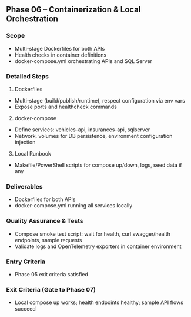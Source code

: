 ## Phase 06 – Containerization & Local Orchestration

### Scope
- Multi-stage Dockerfiles for both APIs
- Health checks in container definitions
- docker-compose.yml orchestrating APIs and SQL Server

### Detailed Steps
1) Dockerfiles
- Multi-stage (build/publish/runtime), respect configuration via env vars
- Expose ports and healthcheck commands

2) docker-compose
- Define services: vehicles-api, insurances-api, sqlserver
- Network, volumes for DB persistence, environment configuration injection

3) Local Runbook
- Makefile/PowerShell scripts for compose up/down, logs, seed data if any

### Deliverables
- Dockerfiles for both APIs
- docker-compose.yml running all services locally

### Quality Assurance & Tests
- Compose smoke test script: wait for health, curl swagger/health endpoints, sample requests
- Validate logs and OpenTelemetry exporters in container environment

### Entry Criteria
- Phase 05 exit criteria satisfied

### Exit Criteria (Gate to Phase 07)
- Local compose up works; health endpoints healthy; sample API flows succeed

